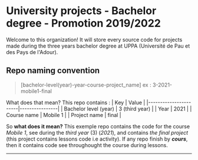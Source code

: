 # University projects - Bachelor degree - Promotion 2019/2022

Welcome to this organization! It will store every source code for projects made during the three years bachelor degree at UPPA (Université de Pau et des Pays de l'Adour).

## Repo naming convention

> [bachelor-level(year)-year-course-project_name]
> ex : 3-2021-mobile1-final

What does that mean? This repo contains :
| Key                   | Value          |
|-----------------------|----------------|
| Bachelor level (year) | 3 (third year) |
| Year                  | 2021           |
| Course name           | Mobile 1       |
| Project name          | final          |

So **what does it mean?** This exemple repo contains the code for the course *Mobile 1*, see during the *third year* (3) (*2021*), and contains *the final project* (this project contains lessons code i.e activity).
If any repo finish by ***cours***, then it contains code see throughought the course during lessons.

---

<!--TODO: write the history of the university and our bachelor!-->

<!-- ## About l'Université de Pau et des Pays de l'Adour
L'université de Pau et des Pays de l'Adour is a large chain of university throughout the south west of France. I've studied at the
[College of Sciences and Technology for Energy and Environment](College of Sciences and Technology for Energy and Environment).
Speciliazed in sciences in the domain of energies and environment (energies for the environment).

### About the bachelor degree

#### First year
The first year was linked to the college name, we taught basic principle of programming, computer architecture and got some biology / ethologie courses to add context to our projects.
We didn't learn much during this first year only C, swift, HTML, CSS and how to make UML models.
The biggest project was an iOS app, an excel macro (to order and clean data, project made in collaboration with a PhD student, which was cool because we knew the project would really help and wasn't just a simple *school problem*).
Near the end of the year (which ends in april/may for first year students),we started learning OOP, and COVID-19 hit the world.

#### Second year
The second year was followed from home due to COVID-19. Because France decided to apply great measure to contain COVID-19 infections we were asked to follow courses from home starting October/November all the way to the end of the year in march/april/may.
We got more into OOP, having a first real course about introduction to this concept. Our bachelor uses Java for nearly all projects (except some projects in swift, web and one special you can find over the [Stonks Life Inc. organization](https://github.com/Stonks-Life-Inc/university-sailfish-suivisante-app).)

>Note: I won't enter into too much detail in this README, but at the end of the year we went really advanced inside the world of computer science (compared to other cursus in France).
We didn't know much about real project making nor real project in general (as our projects consisted of easy one).

Also, they decided to forget about the biology side and 

#### Third year
The third year, they went beserk. We went back to the university, no more at home courses. We were introduced to logistics, which became the center of our courses. Everything was related to logistics now. -->
